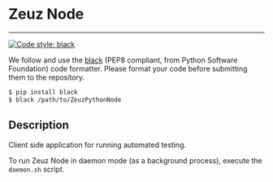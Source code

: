# Zeuz Node
---

[![Code style: black](https://img.shields.io/badge/code%20style-black-000000.svg)](https://github.com/psf/black)

We follow and use the [black](https://github.com/psf/black) (PEP8 compliant, from Python Software Foundation) code formatter. Please format your code before submitting them to the repository.

```bash
$ pip install black
$ black /path/to/ZeuzPythonNode
```

## Description

Client side application for running automated testing.

To run Zeuz Node in daemon mode (as a background process), execute the `daemon.sh` script.
